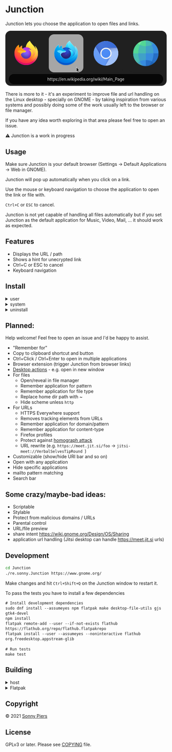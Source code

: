<!-- <img style="vertical-align: middle;" src="data/icons/re.sonny.Junction.svg" width="120" height="120" align="left"> -->

# Junction

Junction lets you choose the application to open files and links.

![screenshot](data/screenshot.png)

There is more to it - it's an experiment to improve file and url handling on the Linux desktop - specially on GNOME - by taking inspiration from various systems and possibly doing some of the work usually left to the browser or file manager.

If you have any idea worth exploring in that area please feel free to open an issue.

<!-- <a href='https://flathub.org/apps/details/re.sonny.Junction'><img width='180' height='60' alt='Download on Flathub' src='https://flathub.org/assets/badges/flathub-badge-en.svg'/></a> -->

<!-- ## Installation

[Setup flatpak](https://flatpak.org/setup/) then

```sh
flatpak install re.sonny.Junction
```

|      Distro      |                   Package Name/Link                    |                   Maintainer                    |
| :--------------: | :----------------------------------------------------: | :---------------------------------------------: |
| Arch Linux (aur) | [`commit`](https://aur.archlinux.org/packages/commit/) | [Mark Wagie](https://github.com/yochananmarqos) | -->

⚠ Junction is a work in progress

## Usage

Make sure Junction is your default browser (Settings -> Default Applications -> Web in GNOME).

Junction will pop up automatically when you click on a link.

Use the mouse or keyboard navigation to choose the application to open the link or file with.

`Ctrl+C` or `ESC` to cancel.

Junction is not yet capable of handling all files automatically but if you set Junction as the default application for Music, Video, Mail, ... it should work as expected.

## Features

- Displays the URL / path
- Shows a hint for unecrypted link
- Ctrl+C or ESC to cancel
- Keyboard navigation

## Install

<details>
<summary>
user
</summary>

`~/.local/bin` must be in `$PATH`

```sh
cd Junction
meson --prefix ~/.local build
ninja -C build install
```

</details>

<details>
<summary>
system
</summary>

```sh
cd Junction
meson build
ninja -C build install
```

</details>

<details>
<summary>uninstall</summary>

```sh
cd Junction
ninja -C build uninstall
```

</details>

## Planned:

Help welcome! Feel free to open an issue and I'd be happy to assist.

- "Remember for"
- Copy to clipboard shortcut and button
- Ctrl+Click / Ctrl+Enter to open in multiple applications
- Browser extension (trigger Junction from browser links)
- [Desktop actions](https://specifications.freedesktop.org/desktop-entry-spec/desktop-entry-spec-latest.html#extra-actions) - e.g. open in new window
- For files
  - Open/reveal in file manager
  - Remember application for pattern
  - Remember application for file type
  - Replace home dir path with ~
  - Hide scheme unless `http`
- For URLs
  - HTTPS Everywhere support
  - Removes tracking elements from URLs
  - Remember application for domain/pattern
  - Remember application for content-type
  - Firefox profiles
  - Protect against [homograph attack](https://en.wikipedia.org/wiki/IDN_homograph_attack)
  - URL rewrite (e.g. `https://meet.jit.si/foo` -> `jitsi-meet://VerbalSelvesTipRound `)
- Customizable (show/hide URI bar and so on)
- Open with any application
- Hide specific applications
- mailto pattern matching
- Search bar

## Some crazy/maybe-bad ideas:

- Scriptable
- Stylable
- Protect from malicious domains / URLs
- Parental control
- URL/file preview
- share intent https://wiki.gnome.org/Design/OS/Sharing
- application url handling (Jitsi desktop can handle https://meet.jit.si urls)

## Development

```sh
cd Junction
./re.sonny.Junction https://www.gnome.org/
```

Make changes and hit `Ctrl+Shift+Q` on the Junction window to restart it.

To pass the tests you have to install a few dependencies

```
# Install development dependencies
sudo dnf install --assumeyes npm flatpak make desktop-file-utils gjs gtk4-devel
npm install
flatpak remote-add --user --if-not-exists flathub https://flathub.org/repo/flathub.flatpakrepo
flatpak install --user --assumeyes --noninteractive flathub org.freedesktop.appstream-glib

# Run tests
make test
```

<!-- Flathub builds https://flathub.org/builds/#/apps/re.sonny.Junction -->

## Building

<details>
  <summary>host</summary>

```sh
cd Junction
meson --prefix $PWD/install build
ninja -C build install
```

</details>

<details>
  <summary>Flatpak</summary>

Use [GNOME Builder](https://wiki.gnome.org/Apps/Builder) or

```sh
cd Junction
flatpak-builder --user --force-clean --repo=repo --install-deps-from=flathub flatpak re.sonny.Junction.yaml
flatpak --user remote-add --no-gpg-verify --if-not-exists Junction repo
flatpak --user install --reinstall --assumeyes Junction re.sonny.Junction
```

</details>

## Copyright

© 2021 [Sonny Piers](https://github.com/sonnyp)

## License

GPLv3 or later. Please see [COPYING](COPYING) file.
